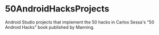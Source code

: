 # 50AndroidHacksProjects
Android Studio projects that implement the 50 hacks in Carlos Sessa's "50 Android Hacks" book published by Manning.
